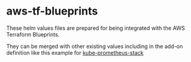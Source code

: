 # aws-tf-blueprints

These helm values files are prepared for being integrated with the AWS Terraform Blueprints.

They can be merged with other existing values including in the add-on definition like this example for [kube-prometheus-stack](https://github.com/aws-ia/terraform-aws-eks-blueprints/blob/v4.25.0/modules/kubernetes-addons/kube-prometheus-stack/values.yaml)
